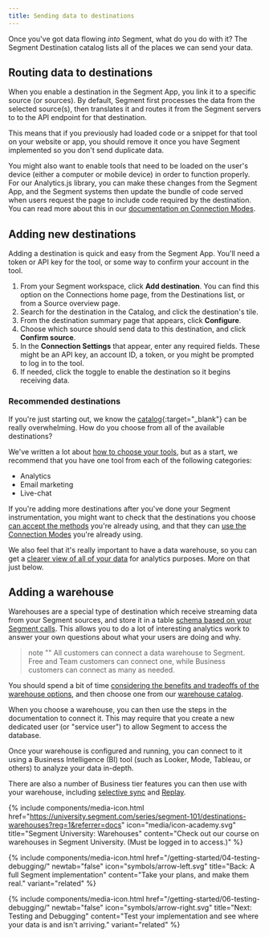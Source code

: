 ```yaml
---
title: Sending data to destinations
---
```


Once you've got data flowing _into_ Segment, what do you do with it? The Segment Destination catalog lists all of the places we can send your data.

## Routing data to destinations

When you enable a destination in the Segment App, you link it to a specific source (or sources). By default, Segment first processes the data from the selected source(s), then translates it and routes it from the Segment servers to to the API endpoint for that destination.

This means that if you previously had loaded code or a snippet for that tool on your website or app, you should remove it once you have Segment implemented so you don't send duplicate data.

You might also want to enable tools that need to be loaded on the user's device (either a computer or mobile device) in order to function properly. For our Analytics.js library, you can make these changes from the Segment App, and the Segment systems then update the bundle of code served when users request the page to include code required by the destination. You can read more about this in our [documentation on Connection Modes](/docs/connections/destinations/#connection-modes).


## Adding new destinations

Adding a destination is quick and easy from the Segment App. You'll need a token or API key for the tool, or some way to confirm your account in the tool.

1. From your Segment workspace, click **Add destination**.
   You can find this option on the Connections home page, from the Destinations list, or from a Source overview page.
2. Search for the destination in the Catalog, and click the destination's tile.
3. From the destination summary page that appears, click **Configure**.
4. Choose which source should send data to this destination, and click **Confirm source**.
5. In the **Connection Settings** that appear, enter any required fields.
   These might be an API key, an account ID, a token, or you might be prompted to log in to the tool.
6. If needed, click the toggle to enable the destination so it begins receiving data.


### Recommended destinations

If you're just starting out, we know the [catalog](https://app.segment.com/catalog){:target="_blank"} can be really overwhelming. How do you choose from all of the available destinations?

We've written a lot about [how to choose your tools](https://segment.com/academy/choosing-stack/), but as a start, we recommend that you have one tool from each of the following categories:

- Analytics
- Email marketing
- Live-chat

If you're adding more destinations after you've done your Segment instrumentation, you might want to check that the destinations you choose [can accept the methods](/docs/connections/destinations/methods-compare/) you're already using, and that they can [use the Connection Modes](https://segment.com/docs/connections/destinations/cmodes-compare/) you're already using.

We also feel that it's really important to have a data warehouse, so you can get a [clearer view of all of your data](https://segment.com/academy/intro/when-to-use-sql-for-analysis/) for analytics purposes. More on that just below.

## Adding a warehouse

Warehouses are a special type of destination which receive streaming data from your Segment sources, and store it in a table [schema based on your Segment calls](/docs/connections/warehouses/#warehouse-schemas). This allows you to do a lot of interesting analytics work to answer your own questions about what your users are doing and why.

> note ""
> All customers can connect a data warehouse to Segment. Free and Team customers can connect one, while Business customers can connect as many as needed.

You should spend a bit of time [considering the benefits and tradeoffs of the warehouse options](https://segment.com/academy/choosing-stack/how-to-choose-the-right-data-warehouse/), and then choose one from our [warehouse catalog](/docs/connections/warehouses/catalog/).

When you choose a warehouse, you can then use the steps in the documentation to connect it. This may require that you create a new dedicated user (or "service user") to allow Segment to access the database.

Once your warehouse is configured and running, you can connect to it using a Business Intelligence (BI) tool (such as Looker, Mode, Tableau, or others) to analyze your data in-depth.

There are also a number of Business tier features you can then use with your warehouse, including [selective sync](/docs/connections/warehouses/selective-sync/) and [Replay](/docs/guides/what-is-replay/).



{% include components/media-icon.html href="https://university.segment.com/series/segment-101/destinations-warehouses?reg=1&referrer=docs" icon="media/icon-academy.svg" title="Segment University: Warehouses" content="Check out our course on warehouses in Segment University. (Must be logged in to access.)" %}



<div class="double">
  {% include components/media-icon.html  href="/getting-started/04-testing-debugging/" newtab="false" icon="symbols/arrow-left.svg" title="Back: A full Segment implementation" content="Take your plans, and make them real." variant="related" %}

  {% include components/media-icon.html  href="/getting-started/06-testing-debugging/" newtab="false" icon="symbols/arrow-right.svg" title="Next: Testing and Debugging" content="Test your implementation and see where your data is and isn't arriving." variant="related" %}
</div>
